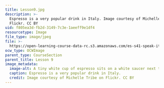 ```yaml
---
title: Lesson9.jpg
description: >-
  Espresso is a very popular drink in Italy. Image courtesy of Michelle Tribe on
  Flickr. CC BY
uid: f805ea3d-fb2d-3149-7c3e-1aeeff9e1df4
resourcetype: Image
file_type: image/jpeg
file: >-
  https://open-learning-course-data-rc.s3.amazonaws.com/es-s41-speak-italian-with-your-mouth-full-spring-2012/f805ea3dfb2d31497c3e1aeeff9e1df4_Lesson9.jpg
ocw_type: OCWImage
parent_type: CourseSection
parent_title: Lesson 9
image_metadata:
  image-alt: A tiny white cup of espresso sits on a white saucer next to a spoon.
  caption: Espresso is a very popular drink in Italy.
  credit: Image courtesy of Michelle Tribe on Flickr. CC BY
---
```

